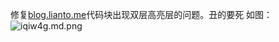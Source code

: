 修复[blog.lianto.me](https://blog.liantao.me)代码块出现双层高亮层的问题。丑的要死
如图：
![iqiw4g.md.png](https://s1.ax1x.com/2018/11/10/iqiw4g.md.png)
